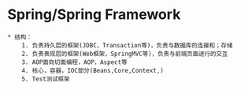 # Spring/Spring Framework
	* 结构：
		1. 负责持久层的框架(JDBC，Transaction等)，负责与数据库的连接和；存储
		2. 负责表现层的框架(Web框架，SpringMVC等)，负责与前端页面进行的交互
		3. AOP面向切面编程，AOP，Aspect等
		4. 核心，容器，IOC部分(Beans,Core,Context,)
		5. Test测试框架
	